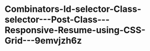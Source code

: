 # Combinators-Id-selector-Class-selector---Post-Class---Responsive-Resume-using-CSS-Grid---9emvjzh6z
